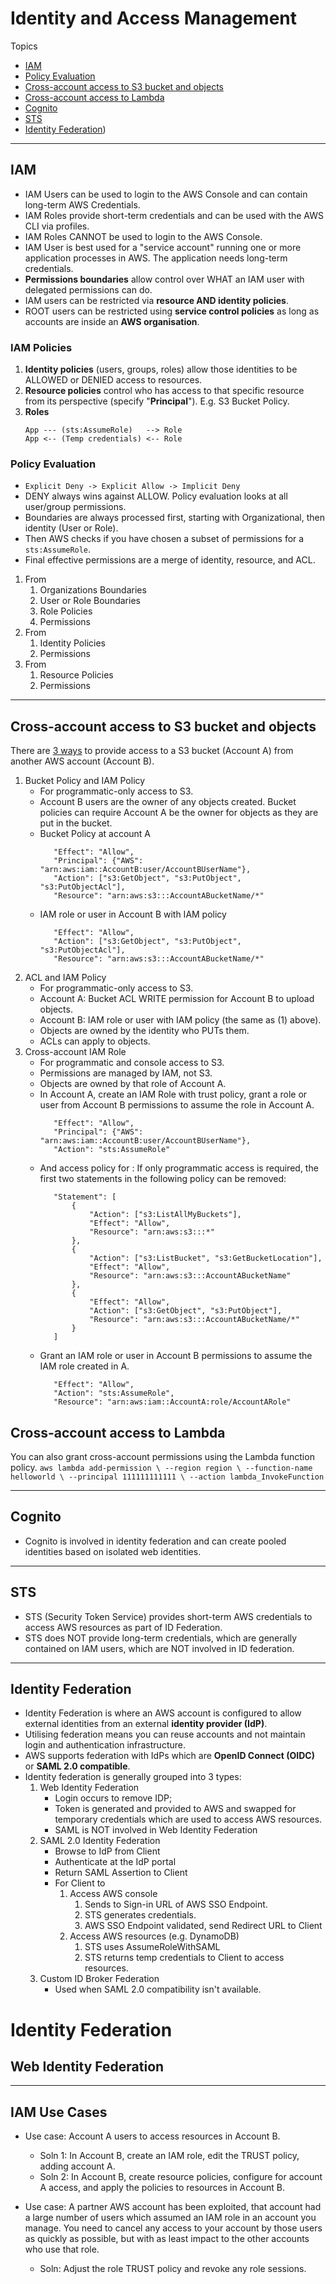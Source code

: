 # Identity and Access Management

Topics
- [IAM](#iam)
- [Policy Evaluation](#policy-evaluation)
- [Cross-account access to S3 bucket and objects](#cross-account-access-to-s3-bucket-and-objects)
- [Cross-account access to Lambda](#cross-account-access-to-lambda)
- [Cognito](#cognito)
- [STS](#sts)
- [Identity Federation](#identity-federation))

---

## IAM
- IAM Users can be used to login to the AWS Console and can contain long-term AWS Credentials.
- IAM Roles provide short-term credentials and can be used with the AWS CLI via profiles.
- IAM Roles CANNOT be used to login to the AWS Console.
- IAM User is best used for a "service account" running one or more application processes in AWS. The application needs
  long-term credentials.
- **Permissions boundaries** allow control over WHAT an IAM user with delegated permissions can do.
- IAM users can be restricted via **resource AND identity policies**.
- ROOT users can be restricted using **service control policies** as long as accounts are inside an
  **AWS organisation**.

### IAM Policies
1. **Identity policies** (users, groups, roles) allow those identities to be ALLOWED or DENIED access to resources. 
2. **Resource policies** control who has access to that specific resource from its perspective (specify 
   "**Principal**"). E.g. S3 Bucket Policy.
3. **Roles**
   ```
   App --- (sts:AssumeRole)   --> Role
   App <-- (Temp credentials) <-- Role
   ```

### Policy Evaluation
- `Explicit Deny -> Explicit Allow -> Implicit Deny`
- DENY always wins against ALLOW. Policy evaluation looks at all user/group permissions.
- Boundaries are always processed first, starting with Organizational, then identity (User or Role).
- Then AWS checks if you have chosen a subset of permissions for a `sts:AssumeRole`.
- Final effective permissions are a merge of identity, resource, and ACL.
1. From
   1. Organizations Boundaries
   2. User or Role Boundaries
   3. Role Policies
   4. Permissions
2. From 
   1. Identity Policies
   2. Permissions
3. From
   1. Resource Policies
   2. Permissions

---

## Cross-account access to S3 bucket and objects

There are [3 ways](https://aws.amazon.com/premiumsupport/knowledge-center/cross-account-access-s3/) to
provide access to a S3 bucket (Account A) from another AWS account (Account B).

1. Bucket Policy and IAM Policy
   - For programmatic-only access to S3.
   - Account B users are the owner of any objects created. 
     Bucket policies can require Account A be the owner for objects as they are put in the bucket.
   - Bucket Policy at account A
     ```
        "Effect": "Allow",
        "Principal": {"AWS": "arn:aws:iam::AccountB:user/AccountBUserName"},
        "Action": ["s3:GetObject", "s3:PutObject", "s3:PutObjectAcl"],
        "Resource": "arn:aws:s3:::AccountABucketName/*"
     ```
   - IAM role or user in Account B with IAM policy
     ```
        "Effect": "Allow",
        "Action": ["s3:GetObject", "s3:PutObject", "s3:PutObjectAcl"],
        "Resource": "arn:aws:s3:::AccountABucketName/*"
     ```
2. ACL and IAM Policy
   - For programmatic-only access to S3.
   - Account A: Bucket ACL WRITE permission for Account B to upload objects.
   - Account B: IAM role or user with IAM policy (the same as (1) above).
   - Objects are owned by the identity who PUTs them.
   - ACLs can apply to objects.
3. Cross-account IAM Role
   - For programmatic and console access to S3.
   - Permissions are managed by IAM, not S3.
   - Objects are owned by that role of Account A. 
   - In Account A, create an IAM Role with trust policy, grant a role or user from Account B permissions to assume the role in Account A.
     ```
        "Effect": "Allow",
        "Principal": {"AWS": "arn:aws:iam::AccountB:user/AccountBUserName"},
        "Action": "sts:AssumeRole"
     ```
   - And access policy for : If only programmatic access is required, the first two statements in the following policy can be removed:
     ```
        "Statement": [
            {
                "Action": ["s3:ListAllMyBuckets"],
                "Effect": "Allow",
                "Resource": "arn:aws:s3:::*"
            },
            {
                "Action": ["s3:ListBucket", "s3:GetBucketLocation"],
                "Effect": "Allow",
                "Resource": "arn:aws:s3:::AccountABucketName"
            },
            {
                "Effect": "Allow",
                "Action": ["s3:GetObject", "s3:PutObject"],
                "Resource": "arn:aws:s3:::AccountABucketName/*"
            }
        ]
     ```
   - Grant an IAM role or user in Account B permissions to assume the IAM role created in A.
     ```
        "Effect": "Allow",
        "Action": "sts:AssumeRole",
        "Resource": "arn:aws:iam::AccountA:role/AccountARole"
     ```

## Cross-account access to Lambda

You can also grant cross-account permissions using the Lambda function policy.
      ```
          aws lambda add-permission \
              --region region \
              --function-name helloworld \
              --principal 111111111111 \
              --action lambda_InvokeFunction
      ```

---

## Cognito
- Cognito is involved in identity federation and can create pooled identities based on isolated web identities.

---

## STS
- STS (Security Token Service) provides short-term AWS credentials to access AWS resources as part of ID Federation.
- STS does NOT provide long-term credentials, which are generally contained on IAM users, which are NOT involved in ID
  federation.

--- 

## Identity Federation

- Identity Federation is where an AWS account is configured to allow external identities from an external 
  **identity provider (IdP)**.
- Utilising federation means you can reuse accounts and not maintain login and authentication infrastructure.
- AWS supports federation with IdPs which are **OpenID Connect (OIDC)** or **SAML 2.0 compatible**.
- Identity federation is generally grouped into 3 types:
   1. Web Identity Federation 
      - Login occurs to remove IDP; 
      - Token is generated and provided to AWS and swapped for temporary credentials which are used to access
        AWS resources.
      - SAML is NOT involved in Web Identity Federation
   2. SAML 2.0 Identity Federation
      - Browse to IdP from Client
      - Authenticate at the IdP portal
      - Return SAML Assertion to Client
      - For Client to
        1. Access AWS console
           1. Sends to Sign-in URL of AWS SSO Endpoint.
           2. STS generates credentials.
           3. AWS SSO Endpoint validated, send Redirect URL to Client
        2. Access AWS resources (e.g. DynamoDB)
           1. STS uses AssumeRoleWithSAML
           2. STS returns temp credentials to Client to access resources.
   3. Custom ID Broker Federation
      - Used when SAML 2.0 compatibility isn't available.

# Identity Federation

## Web Identity Federation


---

## IAM Use Cases

- Use case: Account A users to access resources in Account B.
   - Soln 1: In Account B, create an IAM role, edit the TRUST policy, adding account A.
   - Soln 2: In Account B, create resource policies, configure for account A access, and apply the policies to
             resources in Account B.

- Use case: A partner AWS account has been exploited, that account had a large number of users which assumed an IAM
  role in an account you manage. You need to cancel any access to your account by those users as quickly as possible,
  but with as least impact to the other accounts who use that role.
   - Soln: Adjust the role TRUST policy and revoke any role sessions.

